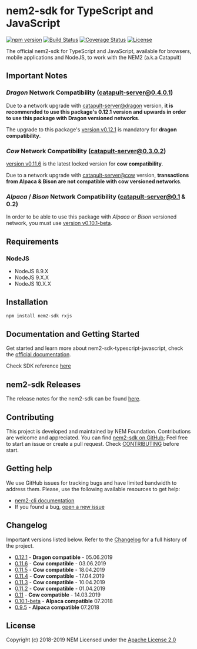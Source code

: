 # nem2-sdk for TypeScript and JavaScript

[![npm version](https://badge.fury.io/js/nem2-sdk.svg)](https://badge.fury.io/js/nem2-sdk)
[![Build Status](https://api.travis-ci.org/nemtech/nem2-sdk-typescript-javascript.svg?branch=master)](https://travis-ci.org/nemtech/nem2-sdk-typescript-javascript)
[![Coverage Status](https://coveralls.io/repos/github/nemtech/nem2-sdk-typescript-javascript/badge.svg?branch=travis-ci)](https://coveralls.io/github/nemtech/nem2-sdk-typescript-javascript?branch=travis-ci)
[![License](https://img.shields.io/badge/License-Apache%202.0-blue.svg)](https://opensource.org/licenses/Apache-2.0)

The official nem2-sdk for TypeScript and JavaScript, available for browsers, mobile applications and NodeJS, to work 
with the NEM2 (a.k.a Catapult)

## Important Notes


### _Dragon_ Network Compatibility (catapult-server@0.4.0.1)

Due to a network upgrade with [catapult-server@dragon](https://github.com/nemtech/catapult-server/releases/tag/v0.4.0.1) version, **it is recommended to use this package's 0.12.1 version and upwards in order to use this package with Dragon versioned networks**.

The upgrade to this package's [version v0.12.1](https://github.com/nemtech/nem2-sdk-typescript-javascript/releases/tag/v0.12.1) is mandatory for **dragon compatibility**.

### _Cow_ Network Compatibility (catapult-server@0.3.0.2)

[version v0.11.6](https://github.com/nemtech/nem2-sdk-typescript-javascript/releases/tag/v0.11.6) is the latest locked version for **cow compatibility**.

Due to a network upgrade with [catapult-server@cow](https://github.com/nemtech/catapult-server/releases/tag/v0.3.0.2) version, **transactions from Alpaca & Bison are not compatible with cow versioned networks**.

### _Alpaca_ / _Bison_ Network Compatibility (catapult-server@0.1 & 0.2)

In order to be able to use this package with _Alpaca_ or _Bison_ versioned network, you must use [version v0.10.1-beta](https://github.com/nemtech/nem2-sdk-typescript-javascript/releases/tag/v0.10.1-beta).

## Requirements

### NodeJS

- NodeJS 8.9.X
- NodeJS 9.X.X
- NodeJS 10.X.X

## Installation

```bash
npm install nem2-sdk rxjs
```

## Documentation and Getting Started

Get started and learn more about nem2-sdk-typescript-javascript, check the [official documentation][docs].

Check SDK reference [here][sdk-ref]

## nem2-sdk Releases

The release notes for the nem2-sdk can be found [here](CHANGELOG.md).

## Contributing

This project is developed and maintained by NEM Foundation. Contributions are welcome and appreciated. You can find [nem2-sdk on GitHub][self];
Feel free to start an issue or create a pull request. Check [CONTRIBUTING](CONTRIBUTING.md) before start.

## Getting help

We use GitHub issues for tracking bugs and have limited bandwidth to address them.
Please, use the following available resources to get help:

- [nem2-cli documentation][docs]
- If you found a bug, [open a new issue][issues]

## Changelog

Important versions listed below. Refer to the [Changelog](CHANGELOG.md) for a full history of the project.

- [0.12.1](CHANGELOG.md#0121-05-Jun-2019) - **Dragon compatible** - 05.06.2019
- [0.11.6](CHANGELOG.md#0116-03-Jun-2019) - **Cow compatible** - 03.06.2019
- [0.11.5](CHANGELOG.md#0115-18-Apr-2019) - **Cow compatible** - 18.04.2019
- [0.11.4](CHANGELOG.md#0114-17-Apr-2019) - **Cow compatible** - 17.04.2019
- [0.11.3](CHANGELOG.md#0113-10-Apr-2019) - **Cow compatible** - 10.04.2019
- [0.11.2](CHANGELOG.md#0112-1-Apr-2019) - **Cow compatible** - 01.04.2019
- [0.11](CHANGELOG.md#011-14-Mar-2019) - **Cow compatible** - 14.03.2019
- [0.10.1-beta](CHANGELOG.md#v0101-beta) - **Alpaca compatible** 07.2018
- [0.9.5](CHANGELOG.md#095-27-Jun-2018) - **Alpaca compatible** 07.2018

## License 

Copyright (c) 2018-2019 NEM
Licensed under the [Apache License 2.0](LICENSE)

[self]: https://github.com/nemtech/nem2-sdk-typescript-javascript
[docs]: http://nemtech.github.io/getting-started/setup-workstation.html
[issues]: https://github.com/nemtech/nem2-sdk-typescript-javascript/issues
[sdk-ref]: http://nemtech.github.io/nem2-sdk-typescript-javascript
